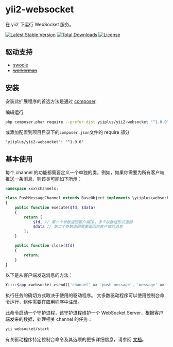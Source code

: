 # yii2-websocket

在 yii2 下运行 WebSocket 服务。

[![Latest Stable Version](https://poser.pugx.org/yiiplus/yii2-websocket/v/stable)](https://packagist.org/packages/yiiplus/yii2-websocket)
[![Total Downloads](https://poser.pugx.org/yiiplus/yii2-websocket/downloads)](https://packagist.org/packages/yiiplus/yii2-websocket)
[![License](https://poser.pugx.org/yiiplus/yii2-websocket/license)](https://packagist.org/packages/yiiplus/yii2-websocket)

## 驱动支持
- [swoole](docs/guide/dirver-swoole.md)
- ~~[workerman](docs/guide/dirver-workerman.md)~~

## 安装

安装此扩展程序的首选方法是通过 [composer](http://getcomposer.org/download/).

编辑运行

```bash
php composer.phar require --prefer-dist yiiplus/yii2-websocket "^1.0.0"
```

或添加配置到项目目录下的`composer.json`文件的 require 部分

```
"yiiplus/yii2-websocket": "^1.0.0"
```

## 基本使用

每个 channel 的功能都需要定义一个单独的类。例如，如果你需要为所有客户端推送一条消息，则该类可能如下所示：

```php
namespace xxx\channels;

class PushMessageChannel extends BaseObject implements \yiiplus\websocket\ChannelInterface
{
	public function execute($fd, $data)
	{
		return [
			$fd, // 第一个参数返回客户端ID，多个以数组形式返回
			$data // 第二个参数返回需要返回给客户端的消息
		];
	}

	public function close($fd)
	{
		return;
	}
}
```

以下是从客户端发送消息的方法：

```php
Yii::$app->websocket->send(['channel' => 'push-message', 'message' => '用户 xxx 送了一台飞机！']);
```

执行任务的确切方式取决于使用的驱动程序。 大多数驱动程序可以使用控制台命令运行，组件需要在应用程序中注册。

此命令启动一个守护进程，该守护进程维护一个 WebSocket Server，根据客户端发来的数据，处理相关 channel 的任务：

```bash
yii websocket/start
```

有关驱动程序特定控制台命令及其选项的更多详细信息，请参阅 [文档](docs/guide/)。
